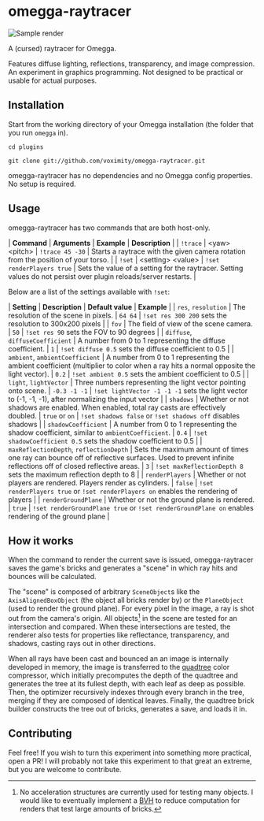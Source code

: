 # omegga-raytracer

![Sample render](https://i.imgur.com/uxZ9M3Z.jpg)

A (cursed) raytracer for Omegga.

Features diffuse lighting, reflections, transparency, and image compression.
An experiment in graphics programming. Not designed to be practical or usable for
actual purposes.

## Installation

Start from the working directory of your Omegga installation (the folder that you run `omegga` in).

`cd plugins`

`git clone git://github.com/voximity/omegga-raytracer.git`

omegga-raytracer has no dependencies and no Omegga config properties. No setup is required.

## Usage

omegga-raytracer has two commands that are both host-only.

| **Command** | **Arguments** | **Example** | **Description** |
| `!trace`  | &lt;yaw&gt; &lt;pitch&gt; | `!trace 45 -30` | Starts a raytrace with the given camera rotation from the position of your torso. |
| `!set`    | &lt;setting&gt; &lt;value&gt; | `!set renderPlayers true` | Sets the value of a setting for the raytracer. Setting values do not persist over plugin reloads/server restarts. |

Below are a list of the settings available with `!set`:

| **Setting** | **Description** | **Default value** | **Example** |
| `res`, `resolution` | The resolution of the scene in pixels. | `64 64` | `!set res 300 200` sets the resolution to 300x200 pixels |
| `fov` | The field of view of the scene camera. | `50` | `!set res 90` sets the FOV to 90 degrees |
| `diffuse`, `diffuseCoefficient` | A number from 0 to 1 representing the diffuse coefficient. | `1` | `!set diffuse 0.5` sets the diffuse coefficient to 0.5 |
| `ambient`, `ambientCoefficient` | A number from 0 to 1 representing the ambient coefficient (multiplier to color when a ray hits a normal opposite the light vector). | `0.2` | `!set ambient 0.5` sets the ambient coefficient to 0.5 |
| `light`, `lightVector` | Three numbers representing the light vector pointing onto scene. | `-0.3 -1 -1` | `!set lightVector -1 -1 -1` sets the light vector to (-1, -1, -1), after normalizing the input vector |
| `shadows` | Whether or not shadows are enabled. When enabled, total ray casts are effectively doubled. | `true` or `on` | `!set shadows false` or `!set shadows off` disables shadows |
| `shadowCoefficient` | A number from 0 to 1 representing the shadow coefficient, similar to `ambientCoefficient`. | `0.4` | `!set shadowCoefficient 0.5` sets the shadow coefficient to 0.5 |
| `maxReflectionDepth`, `reflectionDepth` | Sets the maximum amount of times one ray can bounce off of reflective surfaces. Used to prevent infinite reflections off of closed reflective areas. | `3` | `!set maxReflectionDepth 8` sets the maximum reflection depth to 8 |
| `renderPlayers` | Whether or not players are rendered. Players render as cylinders. | `false` | `!set renderPlayers true` or `!set renderPlayers on` enables the rendering of players |
| `renderGroundPlane` | Whether or not the ground plane is rendered. | `true` | `!set renderGroundPlane true` or `!set renderGroundPlane on` enables rendering of the ground plane |

## How it works

When the command to render the current save is issued, omegga-raytracer saves the game's bricks
and generates a "scene" in which ray hits and bounces will be calculated.

The "scene" is composed of arbitrary `SceneObject`s like the `AxisAlignedBoxObject` (the object
all bricks render by) or the `PlaneObject` (used to render the ground plane). For every pixel
in the image, a ray is shot out from the camera's origin. All objects[^1] in the scene are tested for
an intersection and compared. When these intersections are tested, the renderer also tests for
properties like reflectance, transparency, and shadows, casting rays out in other directions.

When all rays have been cast and bounced an an image is internally developed in memory, the image
is transferred to the [quadtree](https://en.wikipedia.org/wiki/Quadtree) color compressor, which
initially precomputes the depth of the quadtree and generates the tree at its fullest depth, with
each leaf as deep as possible. Then, the optimizer recursively indexes through every branch in
the tree, merging if they are composed of identical leaves. Finally, the quadtree brick builder
constructs the tree out of bricks, generates a save, and loads it in.

[^1]: No acceleration structures are currently used for testing many objects. I would like to
eventually implement a [BVH](https://en.wikipedia.org/wiki/Bounding_volume_hierarchy) to
reduce computation for renders that test large amounts of bricks.

## Contributing

Feel free! If you wish to turn this experiment into something more practical, open a PR!
I will probably not take this experiment to that great an extreme, but you are welcome to
contribute.
